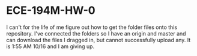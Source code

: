 # ECE-194M-HW-0

I can't for the life of me figure out how to get the folder files onto this repository.
I've connected the folders so I have an origin and master and can download the files I dragged in, but cannot successfully upload any.
It is 1:55 AM 10/16 and I am giving up.
